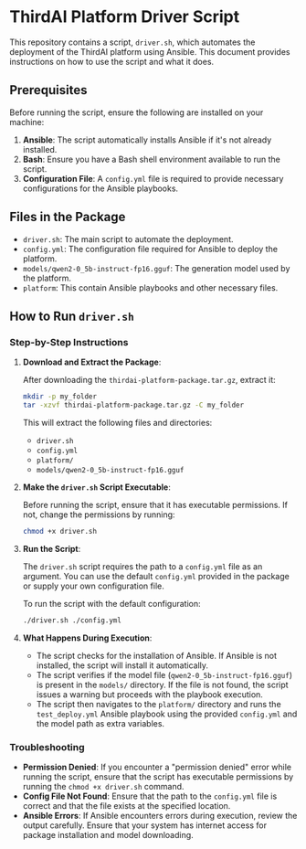 # ThirdAI Platform Driver Script

This repository contains a script, `driver.sh`, which automates the deployment of the ThirdAI platform using Ansible. This document provides instructions on how to use the script and what it does.

## Prerequisites

Before running the script, ensure the following are installed on your machine:

1. **Ansible**: The script automatically installs Ansible if it's not already installed.
2. **Bash**: Ensure you have a Bash shell environment available to run the script.
3. **Configuration File**: A `config.yml` file is required to provide necessary configurations for the Ansible playbooks.

## Files in the Package

- `driver.sh`: The main script to automate the deployment.
- `config.yml`: The configuration file required for Ansible to deploy the platform.
- `models/qwen2-0_5b-instruct-fp16.gguf`: The generation model used by the platform.
- `platform`: This contain Ansible playbooks and other necessary files.

## How to Run `driver.sh`

### Step-by-Step Instructions

1. **Download and Extract the Package**:
   
   After downloading the `thirdai-platform-package.tar.gz`, extract it:

   ```bash
   mkdir -p my_folder
   tar -xzvf thirdai-platform-package.tar.gz -C my_folder
   ```

   This will extract the following files and directories:
   - `driver.sh`
   - `config.yml`
   - `platform/`
   - `models/qwen2-0_5b-instruct-fp16.gguf`

2. **Make the `driver.sh` Script Executable**:
   
   Before running the script, ensure that it has executable permissions. If not, change the permissions by running:

   ```bash
   chmod +x driver.sh
   ```

3. **Run the Script**:
   
   The `driver.sh` script requires the path to a `config.yml` file as an argument. You can use the default `config.yml` provided in the package or supply your own configuration file.

   To run the script with the default configuration:

   ```bash
   ./driver.sh ./config.yml
   ```

4. **What Happens During Execution**:
   
   - The script checks for the installation of Ansible. If Ansible is not installed, the script will install it automatically.
   - The script verifies if the model file (`qwen2-0_5b-instruct-fp16.gguf`) is present in the `models/` directory. If the file is not found, the script issues a warning but proceeds with the playbook execution.
   - The script then navigates to the `platform/` directory and runs the `test_deploy.yml` Ansible playbook using the provided `config.yml` and the model path as extra variables.

### Troubleshooting

- **Permission Denied**: If you encounter a "permission denied" error while running the script, ensure that the script has executable permissions by running the `chmod +x driver.sh` command.
- **Config File Not Found**: Ensure that the path to the `config.yml` file is correct and that the file exists at the specified location.
- **Ansible Errors**: If Ansible encounters errors during execution, review the output carefully. Ensure that your system has internet access for package installation and model downloading.